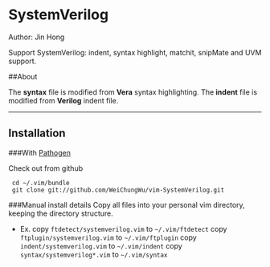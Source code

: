 SystemVerilog
============
Author: Jin Hong

Support SystemVerilog: indent, syntax highlight, matchit, snipMate and UVM support.

##About

The **syntax** file is modified from **Vera** syntax highlighting.
The **indent** file is modified from **Verilog** indent file.


* * *
Installation
----------------

###With [Pathogen](https://github.com/tpope/vim-pathogen)

Check out from github

     cd ~/.vim/bundle
     git clone git://github.com/WeiChungWu/vim-SystemVerilog.git

###Manual install details
Copy all files into your personal vim directory, keeping the directory structure.

* Ex.
copy `ftdetect/systemverilog.vim` to `~/.vim/ftdetect`
copy `ftplugin/systemverilog.vim` to `~/.vim/ftplugin`
copy `indent/systemverilog.vim` to `~/.vim/indent`
copy `syntax/systemverilog*.vim` to `~/.vim/syntax`
